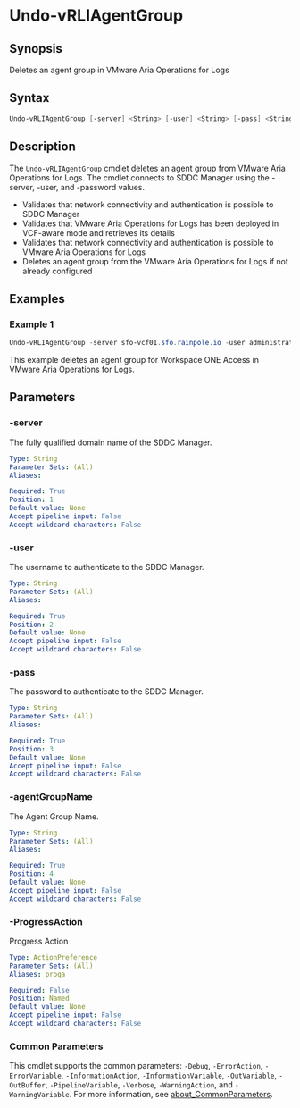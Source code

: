 # Undo-vRLIAgentGroup

## Synopsis

Deletes an agent group in VMware Aria Operations for Logs

## Syntax

```powershell
Undo-vRLIAgentGroup [-server] <String> [-user] <String> [-pass] <String> [-agentGroupName] <String> [-ProgressAction <ActionPreference>] [<CommonParameters>]
```

## Description

The `Undo-vRLIAgentGroup` cmdlet deletes an agent group from VMware Aria Operations for Logs.
The cmdlet connects to SDDC Manager using the -server, -user, and -password values.

- Validates that network connectivity and authentication is possible to SDDC Manager
- Validates that VMware Aria Operations for Logs has been deployed in VCF-aware mode and retrieves its details
- Validates that network connectivity and authentication is possible to VMware Aria Operations for Logs
- Deletes an agent group from the VMware Aria Operations for Logs if not already configured

## Examples

### Example 1

```powershell
Undo-vRLIAgentGroup -server sfo-vcf01.sfo.rainpole.io -user administrator@vsphere.local -pass VMw@re1! -agentGroupName "Workspace ONE Access (IAM) - Appliance Agent Group"
```

This example deletes an agent group for Workspace ONE Access in VMware Aria Operations for Logs.

## Parameters

### -server

The fully qualified domain name of the SDDC Manager.

```yaml
Type: String
Parameter Sets: (All)
Aliases:

Required: True
Position: 1
Default value: None
Accept pipeline input: False
Accept wildcard characters: False
```

### -user

The username to authenticate to the SDDC Manager.

```yaml
Type: String
Parameter Sets: (All)
Aliases:

Required: True
Position: 2
Default value: None
Accept pipeline input: False
Accept wildcard characters: False
```

### -pass

The password to authenticate to the SDDC Manager.

```yaml
Type: String
Parameter Sets: (All)
Aliases:

Required: True
Position: 3
Default value: None
Accept pipeline input: False
Accept wildcard characters: False
```

### -agentGroupName

The Agent Group Name.

```yaml
Type: String
Parameter Sets: (All)
Aliases:

Required: True
Position: 4
Default value: None
Accept pipeline input: False
Accept wildcard characters: False
```

### -ProgressAction

Progress Action

```yaml
Type: ActionPreference
Parameter Sets: (All)
Aliases: proga

Required: False
Position: Named
Default value: None
Accept pipeline input: False
Accept wildcard characters: False
```

### Common Parameters

This cmdlet supports the common parameters: `-Debug`, `-ErrorAction`, `-ErrorVariable`, `-InformationAction`, `-InformationVariable`, `-OutVariable`, `-OutBuffer`, `-PipelineVariable`, `-Verbose`, `-WarningAction`, and `-WarningVariable`. For more information, see [about_CommonParameters](http://go.microsoft.com/fwlink/?LinkID=113216).
